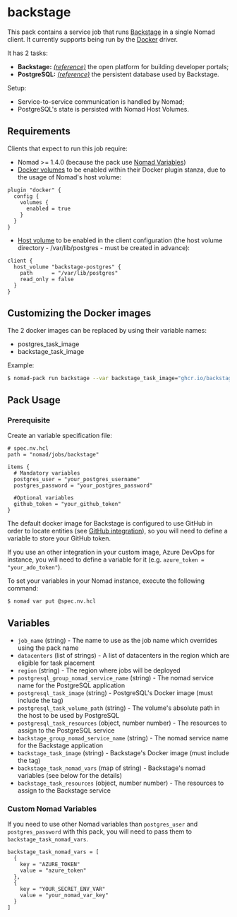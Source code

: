 # backstage

This pack contains a service job that runs [Backstage](https://backstage.io/) in a single Nomad client. It currently supports
being run by the [Docker](https://www.nomadproject.io/docs/drivers/docker) driver.

It has 2 tasks:
- **Backstage:** [*(reference)*](https://backstage.io) the open platform for building developer portals;
- **PostgreSQL:** [*(reference)*](https://www.postgresql.org/) the persistent database used by Backstage.

Setup:
- Service-to-service communication is handled by Nomad;
- PostgreSQL's state is persisted with Nomad Host Volumes.

## Requirements
Clients that expect to run this job require:
- Nomad >= 1.4.0 (because the pack use [Nomad Variables](https://developer.hashicorp.com/nomad/docs/concepts/variables))
- [Docker volumes](https://www.nomadproject.io/docs/drivers/docker "Docker volumes") to be enabled within their Docker plugin stanza, due to the usage of Nomad's host volume:
```hcl
plugin "docker" {
  config {
    volumes {
      enabled = true
    }
  }
}
```

- [Host volume](https://www.nomadproject.io/docs/configuration/client#host_volume-stanza "Host volume") to be enabled in the client configuration (the host volume directory - /var/lib/postgres - must be created in advance):
```hcl
client {
  host_volume "backstage-postgres" {
    path      = "/var/lib/postgres"
    read_only = false
  }
}
```

## Customizing the Docker images

The 2 docker images can be replaced by using their variable names:
- postgres_task_image
- backstage_task_image

Example:
```bash
$ nomad-pack run backstage --var backstage_task_image="ghcr.io/backstage/backstage:1.7.1"
```

## Pack Usage

<!-- Include information about how to use your pack -->

### Prerequisite

Create an variable specification file:
```hcl
# spec.nv.hcl
path = "nomad/jobs/backstage"

items {
  # Mandatory variables
  postgres_user = "your_postgres_username"
  postgres_password = "your_postgres_password"

  #Optional variables
  github_token = "your_github_token"
}
```

The default docker image for Backstage is configured to use GitHub in order to locate entities (see [GitHub integration](https://backstage.io/docs/integrations/github/locations)), so you will need to define a variable to store your GitHub token. 

If you use an other integration in your custom image, Azure DevOps for instance, you will need to define a variable for it (e.g. ```azure_token = "your_ado_token"```).

To set your variables in your Nomad instance, execute the following command:

```bash
$ nomad var put @spec.nv.hcl
```

## Variables

<!-- Include information on the variables from your pack -->

- `job_name` (string) - The name to use as the job name which overrides using
  the pack name
- `datacenters` (list of strings) - A list of datacenters in the region which
  are eligible for task placement
- `region` (string) - The region where jobs will be deployed
- `postgresql_group_nomad_service_name` (string) - The nomad service name for the PostgreSQL application
- `postgresql_task_image` (string) - PostgreSQL's Docker image (must include the tag)
- `postgresql_task_volume_path` (string) - The volume's absolute path in the host to be used by PostgreSQL
- `postgresql_task_resources` (object, number number) - The resources to assign to the PostgreSQL service
- `backstage_group_nomad_service_name` (string) - The nomad service name for the Backstage application
- `backstage_task_image` (string) - Backstage's Docker image (must include the tag)
- `backstage_task_nomad_vars` (map of string) - Backstage's nomad variables (see below for the details)
- `backstage_task_resources` (object, number number) - The resources to assign to the Backstage service

### Custom Nomad Variables
If you need to use other Nomad variables than `postgres_user` and `postgres_password` with this pack, you will need to pass them to `backstage_task_nomad_vars`.

```hcl
backstage_task_nomad_vars = [
  {
    key = "AZURE_TOKEN"
    value = "azure_token"
  },
  {
    key = "YOUR_SECRET_ENV_VAR"
    value = "your_nomad_var_key"
  }
]
```
